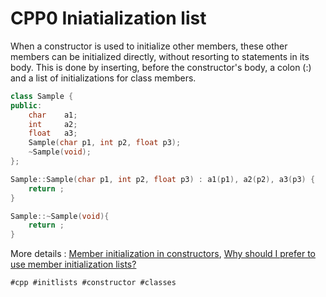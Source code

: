 # CPP0 Iniatialization list

When a constructor is used to initialize other members, these other members can be initialized directly, without resorting to statements in its body. This is done by inserting, before the constructor's body, a colon (:) and a list of initializations for class members. 
```cpp
class Sample {
public:
	char	a1;
	int		a2;
	float	a3;
	Sample(char p1, int p2, float p3);
	~Sample(void);
};

Sample::Sample(char p1, int p2, float p3) : a1(p1), a2(p2), a3(p3) {
	return ;
}

Sample::~Sample(void){
	return ;
}
```

More details : [Member initialization in constructors](https://cplusplus.com/doc/tutorial/classes/), [Why should I prefer to use member initialization lists?](https://stackoverflow.com/questions/926752/why-should-i-prefer-to-use-member-initialization-lists)

    #cpp #initlists #constructor #classes
